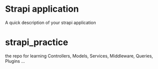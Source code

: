 # Strapi application

A quick description of your strapi application

# strapi_practice

the repo for learning Controllers, Models, Services, Middleware, Queries, Plugins ...
